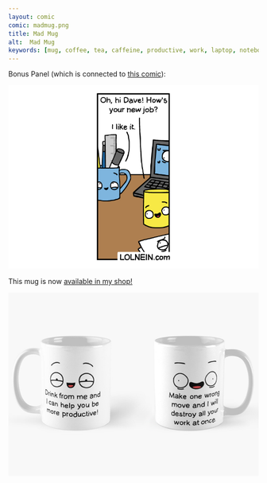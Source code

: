 ```yaml
---
layout: comic
comic: madmug.png
title: Mad Mug
alt:  Mad Mug
keywords: [mug, coffee, tea, caffeine, productive, work, laptop, notebook]
---
```


Bonus Panel (which is connected to [this comic](https://lolnein.com/2019/09/11/missingmug/)):

![Mad Mug Bonus](/images/madmug_bonus.png)


This mug is now [available in my shop!](https://www.redbubble.com/shop/lolnein)

[![Mad Mug](/images/madmug.png)](https://www.redbubble.com/people/lolnein/works/42403846-mad-mug)

